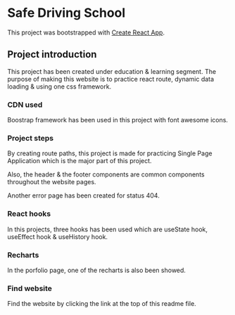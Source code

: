 # Safe Driving School

This project was bootstrapped with [Create React App](https://github.com/facebook/create-react-app).

## Project introduction

This project has been created under education & learning segment. The purpose of making this website is to practice react route, dynamic data loading & using one css framework. 

### CDN used

Boostrap framework has been used in this project with font awesome icons.

### Project steps

By creating route paths, this project is made for practicing Single Page Application which is the major part of this project.

Also, the header & the footer components are common components throughout the website pages.

Another error page has been created for status 404.

### React hooks

In this projects, three hooks has been used which are useState hook, useEffect hook & useHistory hook.

### Recharts

In the porfolio page, one of the recharts is also been showed.

### Find website

Find the website by clicking the link at the top of this readme file.

